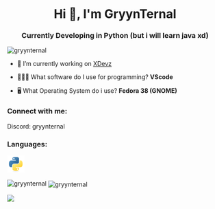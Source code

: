 <h1 align="center">Hi 👋, I'm GryynTernal</h1>
<h3 align="center">Currently Developing in Python (but i will learn java xd)</h3>

<p align="left"> <img src="https://komarev.com/ghpvc/?username=gryynternal&label=Profile%20views&color=0e75b6&style=flat" alt="gryynternal" /> </p>

- 🔭 I’m currently working on [XDevz](https://dsc.gg/xdevz)

- 👨🏻‍💻 What software do I use for programming? **VScode**

- 🖥️ What Operating System do i use? **Fedora 38 (GNOME)**

<h3 align="left">Connect with me:</h3>
<p align="left">Discord: gryynternal</p>

<h3 align="left">Languages:</h3>
<p align="left"> <a href="https://www.python.org" target="_blank" rel="noreferrer"> <img src="https://raw.githubusercontent.com/devicons/devicon/master/icons/python/python-original.svg" alt="python" width="40" height="40"/> </a> </p>

<p><img align="left" src="https://github-readme-stats.vercel.app/api/top-langs?username=gryynternal&show_icons=true&locale=en&layout=compact" alt="gryynternal" /></p>

<p>&nbsp;<img align="center" src="https://github-readme-stats.vercel.app/api?username=gryynternal&show_icons=true&locale=en" alt="gryynternal" /></p>

<p><img align="center" src="https://camo.githubusercontent.com/dcd7830a730c9674e2be177ec026b4d8035a15cc71c354e551b50272bcd80887/68747470733a2f2f6769746875622d726561646d652d73747265616b2d73746174732e6865726f6b756170702e636f6d2f3f757365723d677279796e7465726e616c26" /></p>

